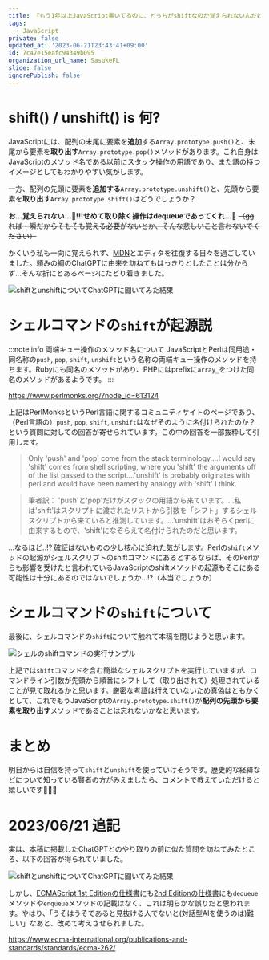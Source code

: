 ```yaml
---
title: 「もう1年以上JavaScript書いてるのに、どっちがshiftなのか覚えられないんだけど？！」
tags:
  - JavaScript
private: false
updated_at: '2023-06-21T23:43:41+09:00'
id: 7c47e15eafc94349b095
organization_url_name: SasukeFL
slide: false
ignorePublish: false
---
```

# shift() / unshift() is 何? 

JavaScriptには、配列の末尾に要素を**追加**する`Array.prototype.push()`と、末尾から要素を**取り出す**`Array.prototype.pop()`メソッドがあります。これ自身はJavaScriptのメソッド名である以前にスタック操作の用語であり、また語の持つイメージとしてもわかりやすい気がします。

一方、配列の先頭に要素を**追加する**`Array.prototype.unshift()`と、先頭から要素を**取り出す**`Array.prototype.shift()`はどうでしょうか？

**お...覚えられない...🌋!!!せめて取り除く操作はdequeueであってくれ...🥺**
~~（ggれば一瞬だからそもそも覚える必要がないとか、そんな悲しいこと言わないでください）~~

かくいう私も一向に覚えられず、[MDN](https://developer.mozilla.org/ja/docs/Web/JavaScript/Reference/Global_Objects/Array/shift)とエディタを往復する日々を過ごしていました。頼みの綱のChatGPTに由来を訪ねてもはっきりとしたことは分からず...そんな折にとあるページにたどり着きました。

![shiftとunshiftについてChatGPTに聞いてみた結果](https://qiita-image-store.s3.ap-northeast-1.amazonaws.com/0/2304176/4b477570-0797-0020-3524-3619784e909c.png)


# シェルコマンドの`shift`が起源説

:::note info
両端キュー操作のメソッド名について
JavaScriptとPerlは同用途・同名称の`push`, `pop`, `shift`, `unshift`という名称の両端キュー操作のメソッドを持ちます。Rubyにも同名のメソッドがあり、PHPにはprefixに`array_`をつけた同名のメソッドがあるようです。
:::

https://www.perlmonks.org/?node_id=613124

上記はPerlMonksというPerl言語に関するコミュニティサイトのページであり、（Perl言語の）`push`, `pop`, `shift`, `unshift`はなぜそのように名付けられたのか？という質問に対しての回答が寄せられています。この中の回答を一部抜粋して引用します。

> Only 'push' and 'pop' come from the stack terminology....I would say 'shift' comes from shell scripting, where you 'shift' the arguments off of the list passed to the script....'unshift' is probably originates with perl and would have been named by analogy with 'shift' I think.

> 筆者訳：
'push'と'pop'だけがスタックの用語から来ています。…私は'shift'はスクリプトに渡されたリストから引数を「シフト」するシェルスクリプトから来ていると推測しています。…'unshift'はおそらくperlに由来するもので、'shift'になぞらえて名付けられたのだと思います。

...なるほど..!? 確証はないものの少し核心に迫れた気がします。Perlの`shift`メソッドの起源がシェルスクリプトのshiftコマンドにあるとするならば、そのPerlからも影響を受けたと言われているJavaScriptのshiftメソッドの起源もそこにある可能性は十分にあるのではないでしょうか...!?（本当でしょうか）

# シェルコマンドの`shift`について

最後に、シェルコマンドの`shift`について触れて本稿を閉じようと思います。

![シェルのshiftコマンドの実行サンプル](https://qiita-image-store.s3.ap-northeast-1.amazonaws.com/0/2304176/c52b0690-543d-26f6-ae27-f1ae9eafc873.png)

上記では`shift`コマンドを含む簡単なシェルスクリプトを実行していますが、コマンドライン引数が先頭から順番にシフトして（取り出されて）処理されていることが見て取れるかと思います。厳密な考証は行えていないため真偽はともかくとして、これでもうJavaScriptの`Array.prototype.shift()`が**配列の先頭から要素を取り出す**メソッドであることは忘れないかなと思います。

# まとめ
明日からは自信を持って`shift`と`unshift`を使っていけそうです。歴史的な経緯などについて知っている賢者の方がみえましたら、コメントで教えていただけると嬉しいです🧑🏻‍🎓

# 2023/06/21 追記

実は、本稿に掲載したChatGPTとのやり取りの前に似た質問を訪ねてみたところ、以下の回答が得られていました。

![shiftとunshiftについてChatGPTに聞いてみた結果](https://qiita-image-store.s3.ap-northeast-1.amazonaws.com/0/2304176/b34eeac8-1cbb-3207-4476-a16fd7cb2d11.png)

しかし、[ECMAScript 1st Editionの仕様書](https://www.ecma-international.org/wp-content/uploads/ECMA-262_1st_edition_june_1997.pdf)にも[2nd Editionの仕様書](https://www.ecma-international.org/wp-content/uploads/ECMA-262_2nd_edition_august_1998.pdf)にも`dequeue`メソッドや`enqueue`メソッドの記載はなく、これは明らかな誤りだと思われます。やはり、「うそはうそであると見抜ける人でないと(対話型AIを使うのは)難しい」なあと、改めて考えさせられました。

https://www.ecma-international.org/publications-and-standards/standards/ecma-262/
